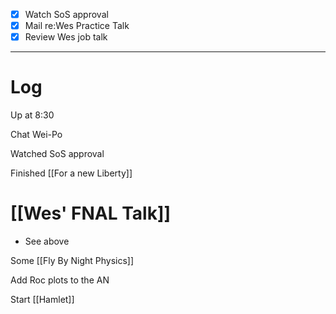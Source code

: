 
- [x] Watch SoS approval
- [x] Mail re:Wes Practice Talk
- [x] Review Wes job talk
---

# Log

Up at 8:30 

Chat Wei-Po

Watched SoS approval 

Finished [[For a new Liberty]]

# [[Wes' FNAL Talk]]
- See above


Some [[Fly By Night Physics]]

Add Roc plots to the AN

Start [[Hamlet]]

